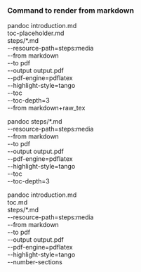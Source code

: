 


### Command to render from markdown
pandoc introduction.md \
       toc-placeholder.md \
       steps/*.md \
  --resource-path=steps:media \
  --from markdown \
  --to pdf \
  --output output.pdf \
  --pdf-engine=pdflatex \
  --highlight-style=tango \
  --toc \
  --toc-depth=3 \
  --from markdown+raw_tex

pandoc steps/*.md \
  --resource-path=steps:media \
  --from markdown \
  --to pdf \
  --output output.pdf \
  --pdf-engine=pdflatex \
  --highlight-style=tango \
  --toc \
  --toc-depth=3

pandoc introduction.md \
       toc.md \
       steps/*.md \
  --resource-path=steps:media \
  --from markdown \
  --to pdf \
  --output output.pdf \
  --pdf-engine=pdflatex \
  --highlight-style=tango \
  --number-sections
